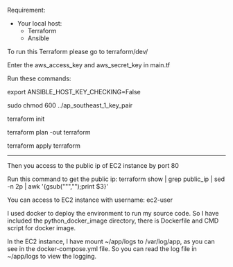 Requirement:
+ Your local host: 
	- Terraform
	- Ansible


To run this Terraform please go to terraform/dev/

Enter the aws_access_key and aws_secret_key in main.tf

Run these commands:

export ANSIBLE_HOST_KEY_CHECKING=False

sudo chmod 600 ../ap_southeast_1_key_pair

terraform init

terraform plan -out terraform

terraform apply terraform

-----------------------------------------------------------
Then you access to the public ip of EC2 instance by port 80

Run this command to get the public ip: terraform show | grep public_ip | sed -n 2p | awk '{gsub("\"","");print $3}'


You can access to EC2 instance with username: ec2-user

I used docker to deploy the environment to run my source code. So I have included the python_docker_image directory, there is Dockerfile and CMD script for docker image.

In the EC2 instance, I have mount ~/app/logs to /var/log/app, as you can see in the docker-compose.yml file. So you can read the log file in ~/app/logs to view the logging. 

